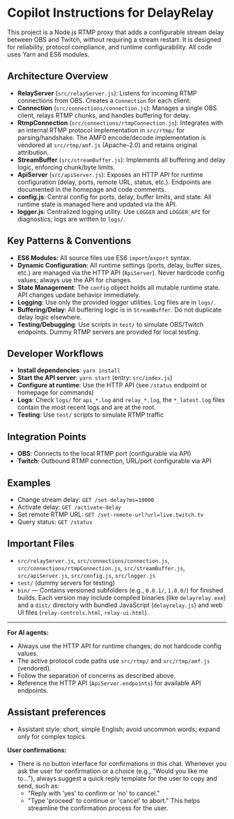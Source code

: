 # Copilot Instructions for DelayRelay

This project is a Node.js RTMP proxy that adds a configurable stream delay between OBS and Twitch, without requiring a stream restart. It is designed for reliability, protocol compliance, and runtime configurability. All code uses Yarn and ES6 modules.

## Architecture Overview

-  **RelayServer** (`src/relayServer.js`): Listens for incoming RTMP connections from OBS. Creates a `Connection` for each client.
-  **Connection** (`src/connections/connection.js`): Manages a single OBS client, relays RTMP chunks, and handles buffering for delay.
-  **RtmpConnection** (`src/connections/rtmpConnection.js`): Integrates with an internal RTMP protocol implementation in `src/rtmp/` for parsing/handshake. The AMF0 encode/decode implementation is vendored at `src/rtmp/amf.js` (Apache-2.0) and retains original attribution.
-  **StreamBuffer** (`src/streamBuffer.js`): Implements all buffering and delay logic, enforcing chunk/byte limits.
-  **ApiServer** (`src/apiServer.js`): Exposes an HTTP API for runtime configuration (delay, ports, remote URL, status, etc.). Endpoints are documented in the homepage and code comments.
-  **config.js**: Central config for ports, delay, buffer limits, and state. All runtime state is managed here and updated via the API.
-  **logger.js**: Centralized logging utility. Use `LOGGER` and `LOGGER_API` for diagnostics; logs are written to `logs/`.

## Key Patterns & Conventions

-  **ES6 Modules**: All source files use ES6 `import`/`export` syntax.
-  **Dynamic Configuration**: All runtime settings (ports, delay, buffer sizes, etc.) are managed via the HTTP API (`ApiServer`). Never hardcode config values; always use the API for changes.
-  **State Management**: The `config` object holds all mutable runtime state. API changes update behavior immediately.
-  **Logging**: Use only the provided logger utilities. Log files are in `logs/`.
-  **Buffering/Delay**: All buffering logic is in `StreamBuffer`. Do not duplicate delay logic elsewhere.
-  **Testing/Debugging**: Use scripts in `test/` to simulate OBS/Twitch endpoints. Dummy RTMP servers are provided for local testing.

## Developer Workflows

-  **Install dependencies**: `yarn install`
-  **Start the API server**: `yarn start` (entry: `src/index.js`)
-  **Configure at runtime**: Use the HTTP API (see `/status` endpoint or homepage for commands)
-  **Logs**: Check `logs/` for `api_*.log` and `relay_*.log`, the `*_latest.log` files contain the most recent logs and are at the root.
-  **Testing**: Use `test/` scripts to simulate RTMP traffic

## Integration Points

-  **OBS**: Connects to the local RTMP port (configurable via API)
-  **Twitch**: Outbound RTMP connection, URL/port configurable via API

## Examples

-  Change stream delay: `GET /set-delay?ms=10000`
-  Activate delay: `GET /activate-delay`
-  Set remote RTMP URL: `GET /set-remote-url?url=live.twitch.tv`
-  Query status: `GET /status`

## Important Files

-  `src/relayServer.js`, `src/connections/connection.js`, `src/connections/rtmpConnection.js`, `src/streamBuffer.js`, `src/apiServer.js`, `src/config.js`, `src/logger.js`
-  `test/` (dummy servers for testing)
-  `bin/` — Contains versioned subfolders (e.g., `0.0.1/`, `1.0.0/`) for finished builds. Each version may include compiled binaries (like `delayrelay.exe`) and a `dist/` directory with bundled JavaScript (`delayrelay.js`) and web UI files (`relay-controls.html`, `relay-ui.html`).

---

**For AI agents:**

-  Always use the HTTP API for runtime changes; do not hardcode config values.
-  The active protocol code paths use `src/rtmp/` and `src/rtmp/amf.js` (vendored).
-  Follow the separation of concerns as described above.
-  Reference the HTTP API (`ApiServer.endpoints`) for available API endpoints.

## Assistant preferences

-  Assistant style: short, simple English; avoid uncommon words; expand only for complex topics.

**User confirmations:**

-  There is no button interface for confirmations in this chat. Whenever you ask the user for confirmation or a choice (e.g., "Would you like me to..."), always suggest a quick reply template for the user to copy and send, such as:
   -  "Reply with 'yes' to confirm or 'no' to cancel."
   -  "Type 'proceed' to continue or 'cancel' to abort."
      This helps streamline the confirmation process for the user.
